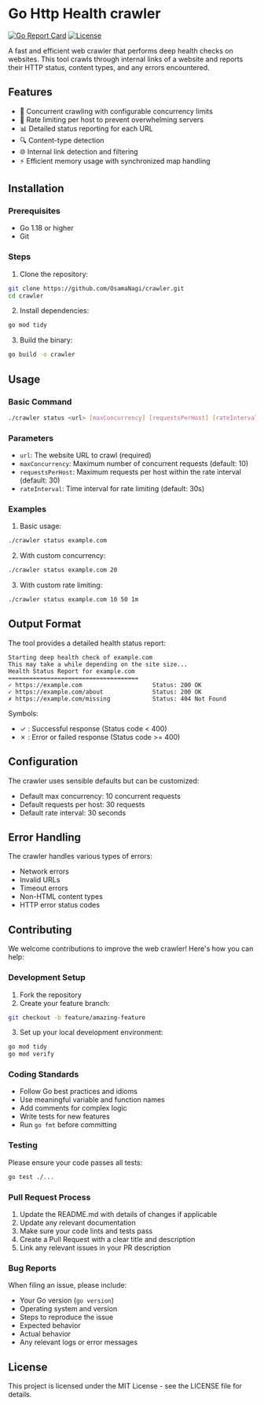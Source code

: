# Go Http Health crawler

[![Go Report Card](https://goreportcard.com/badge/github.com/OsamaNagi/crawler)](https://goreportcard.com/report/github.com/OsamaNagi/crawler)
[![License](https://img.shields.io/badge/License-MIT-blue.svg)](https://opensource.org/licenses/MIT)

A fast and efficient web crawler that performs deep health checks on websites. This tool crawls through internal links of a website and reports their HTTP status, content types, and any errors encountered.

## Features

- 🚀 Concurrent crawling with configurable concurrency limits
- 🔄 Rate limiting per host to prevent overwhelming servers
- 📊 Detailed status reporting for each URL
- 🔍 Content-type detection
- 🌐 Internal link detection and filtering
- ⚡ Efficient memory usage with synchronized map handling

## Installation

### Prerequisites

- Go 1.18 or higher
- Git

### Steps

1. Clone the repository:

```bash
git clone https://github.com/OsamaNagi/crawler.git
cd crawler
```

2. Install dependencies:

```bash
go mod tidy
```

3. Build the binary:

```bash
go build -o crawler
```

## Usage

### Basic Command

```bash
./crawler status <url> [maxConcurrency] [requestsPerHost] [rateInterval]
```

### Parameters

- `url`: The website URL to crawl (required)
- `maxConcurrency`: Maximum number of concurrent requests (default: 10)
- `requestsPerHost`: Maximum requests per host within the rate interval (default: 30)
- `rateInterval`: Time interval for rate limiting (default: 30s)

### Examples

1. Basic usage:

```bash
./crawler status example.com
```

2. With custom concurrency:

```bash
./crawler status example.com 20
```

3. With custom rate limiting:

```bash
./crawler status example.com 10 50 1m
```

## Output Format

The tool provides a detailed health status report:

```
Starting deep health check of example.com
This may take a while depending on the site size...
Health Status Report for example.com
=====================================
✓ https://example.com                    Status: 200 OK
✓ https://example.com/about              Status: 200 OK
✗ https://example.com/missing            Status: 404 Not Found
```

Symbols:

- ✓ : Successful response (Status code < 400)
- ✗ : Error or failed response (Status code >= 400)

## Configuration

The crawler uses sensible defaults but can be customized:

- Default max concurrency: 10 concurrent requests
- Default requests per host: 30 requests
- Default rate interval: 30 seconds

## Error Handling

The crawler handles various types of errors:

- Network errors
- Invalid URLs
- Timeout errors
- Non-HTML content types
- HTTP error status codes

## Contributing

We welcome contributions to improve the web crawler! Here's how you can help:

### Development Setup

1. Fork the repository
2. Create your feature branch:

```bash
git checkout -b feature/amazing-feature
```

3. Set up your local development environment:

```bash
go mod tidy
go mod verify
```

### Coding Standards

- Follow Go best practices and idioms
- Use meaningful variable and function names
- Add comments for complex logic
- Write tests for new features
- Run `go fmt` before committing

### Testing

Please ensure your code passes all tests:

```bash
go test ./...
```

### Pull Request Process

1. Update the README.md with details of changes if applicable
2. Update any relevant documentation
3. Make sure your code lints and tests pass
4. Create a Pull Request with a clear title and description
5. Link any relevant issues in your PR description

### Bug Reports

When filing an issue, please include:

- Your Go version (`go version`)
- Operating system and version
- Steps to reproduce the issue
- Expected behavior
- Actual behavior
- Any relevant logs or error messages

## License

This project is licensed under the MIT License - see the LICENSE file for details.
